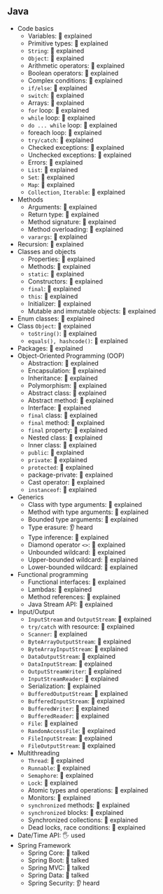 ## Java

- Code basics
	- Variables: 🙋 explained
	- Primitive types: 🙋 explained
	- `String`: 🙋 explained
	- `Object`: 🙋 explained
	- Arithmetic operators: 🙋 explained
	- Boolean operators: 🙋 explained
	- Complex conditions: 🙋 explained
	- `if/else`: 🙋 explained
	- `switch`: 🙋 explained
	- Arrays: 🙋 explained
	- `for` loop: 🙋 explained
	- `while` loop: 🙋 explained
	- `do ... while` loop: 🙋 explained
	- foreach loop: 🙋 explained
	- `try/catch`: 🙋 explained
	- Checked exceptions: 🙋 explained
	- Unchecked exceptions: 🙋 explained
	- Errors: 🙋 explained
	- `List`: 🙋 explained
	- `Set`: 🙋 explained
	- `Map`: 🙋 explained
	- `Collection`, `Iterable`: 🙋 explained
- Methods
	- Arguments: 🙋 explained
	- Return type: 🙋 explained
	- Method signature: 🙋 explained
	- Method overloading: 🙋 explained
	- `varargs`: 🙋 explained
- Recursion: 🙋 explained
- Classes and objects
	- Properties: 🙋 explained
	- Methods: 🙋 explained
	- `static`: 🙋 explained
	- Constructors: 🙋 explained
	- `final`: 🙋 explained
	- `this`: 🙋 explained
	- Initializer: 🙋 explained
	- Mutable and immutable objects: 🙋 explained
- Enum classes: 🙋 explained
- Class `Object`: 🙋 explained
	- `toString()`: 🙋 explained
	- `equals(), hashcode()`: 🙋 explained
- Packages: 🙋 explained
- Object-Oriented Programming (OOP)
	- Abstraction: 🙋 explained
	- Encapsulation: 🙋 explained
	- Inheritance: 🙋 explained
	- Polymorphism: 🙋 explained
	- Abstract class: 🙋 explained
	- Abstract method: 🙋 explained
	- Interface: 🙋 explained
	- `final` class: 🙋 explained
	- `final` method: 🙋 explained
	- `final` property: 🙋 explained
	- Nested class: 🙋 explained
	- Inner class: 🙋 explained
	- `public`: 🙋 explained
	- `private`: 🙋 explained
	- `protected`: 🙋 explained
	- package-private: 🙋 explained
	- Cast operator: 🙋 explained
	- `instanceof`: 🙋 explained
- Generics
	- Class with type arguments: 🙋 explained
	- Method with type arguments: 🙋 explained
	- Bounded type arguments: 🙋 explained
	- Type erasure: 👂 heard
	- Type inference: 🙋 explained
	- Diamond operator `<>`: 🙋 explained
	- Unbounded wildcard: 🙋 explained
	- Upper-bounded wildcard: 🙋 explained
	- Lower-bounded wildcard: 🙋 explained
- Functional programming
	- Functional interfaces: 🙋 explained
	- Lambdas: 🙋 explained
	- Method references: 🙋 explained
	- Java Stream API: 🙋 explained
- Input/Output
	- `InputStream` and `OutputStream`: 🙋 explained
	- `try/catch` with resource: 🙋 explained
	- `Scanner`: 🙋 explained
	- `ByteArrayOutputStream`: 🙋 explained
	- `ByteArrayInputStream`: 🙋 explained
	- `DataOutputStream`: 🙋 explained
	- `DataInputStream`: 🙋 explained
	- `OutputStreamWriter`: 🙋 explained
	- `InputStreamReader`: 🙋 explained
	- Serialization: 🙋 explained
	- `BufferedOutputStream`: 🙋 explained
	- `BufferedInputStream`: 🙋 explained
	- `BufferedWriter`: 🙋 explained
	- `BufferedReader`: 🙋 explained
	- `File`: 🙋 explained
	- `RandomAccessFile`: 🙋 explained
	- `FileInputStream`: 🙋 explained
	- `FileOutputStream`: 🙋 explained
- Multithreading
	- `Thread`: 🙋 explained
	- `Runnable`: 🙋 explained
	- `Semaphore`: 🙋 explained
	- `Lock`: 🙋 explained
	- Atomic types and operations: 🙋 explained
	- Monitors: 🙋 explained
	- `synchronized` methods: 🙋 explained
	- `synchronized` blocks: 🙋 explained
	- Synchronized collections: 🙋 explained
	- Dead locks, race conditions: 🙋 explained
- Date/Time API: 🖐️ used
- Spring Framework
	- Spring Core: 📢 talked
	- Spring Boot: 📢 talked
	- Spring MVC: 📢 talked
	- Spring Data: 📢 talked
	- Spring Security: 👂 heard
